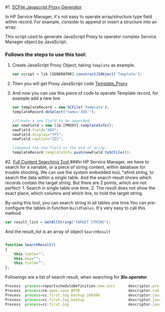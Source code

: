 #1. [SCFile Javascript Proxy Generator](src/SCFileProxyGenerator.js "SCFile Javascript Proxy Generator")

In HP Service Manager, it's not easy to operate array/structure type field within record. For example, consider to append or insert a structure into an array. 

This script used to generate JavaScript Proxy to operator complex Service Manager object by JavaScript.
### Follows the steps to use this tool:
1. Create JavaScript Proxy Object, taking `Template` as example.
 	
	```javascript
	var script = lib.[GENERATOR].constructJSObject('Template');
	```
2. Then you will get Proxy JavaScript code   [Template_Proxy](samples/TemplateJSProxy.js "SCFile_Template_Proxy")
3. And now you can use this piece of code to operate Template record, for example add a new line 
 
	```javascript
	var templateRecord = new SCFile('Template');
	templateRecord.doSelect("name='XXX'");
	
	//Create a new field to be appended.
	var newField = new lib.[PROXY].templateInfo();
	newField.field="XXX";
	newField.display="YYY";
	newField.caption="ZZZ";
	
	//Append the new field to the end of array.
	templateRecord.templateInfo.push(newField.toSCFile());
	

	```

#2. [Full Content Searching Tool ](src/FullContentCodeSearch.js "Full content searching")
###In HP Service Manager, we have to search for a variable, or a piece of string content, within database for trouble shooting. We can use the system embedded tool, *afind.string, to search the data within a *single* table. And the search result shows which records contain the target string. But there are 2 points, which are not perfect:
    1. Search in single table one time.
    2. The result does not show the exact place, which columns and which line, to hold the target string.

By using this tool, you can search string in all tables one time.You can pre-configure  the tables in function `BuildTables`.
It's very easy to call this method.

```javascript
var result_list = GetAllString("TARGET STRING");
```
And the result_list is an array of object `SearchResult` 

```javascript

function SearchResult()
{
	this.table="";
	this.key="";
	this.field="";
};

```

Followings are a list of search result, when searching for ***$lo.operator***. 

``` javascript
Process  process=reportscheduleDefinition.new.init   	descriptor.pre.expressions[8].pre.expressions
Process  process=cm.open.save_BFPD   					descriptor.rad[4].post.rad.expressions[1].post.rad.expressions
Process  process=cc.first.log_backup_160106   			descriptor.javascript.post
Process  process=cc.first.log_backup   					descriptor.javascript.post
Process  process=cc.first.log   						descriptor.javascript.post
```

